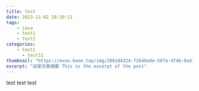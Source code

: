 ```yaml
---
title: test
date: 2023-11-02 18:10:11
tags: 
    - java
    - test1
    - test2
categories:
    - test1
      - test11
thumbnail: "https://evan.beee.top/img/208184324-f2640ade-587a-4f46-8ad1-7b4c1b31394f.png"
excerpt: "这是文章摘要 This is the excerpt of the post"
---
```


test test test